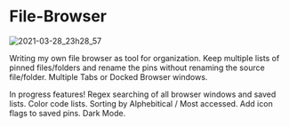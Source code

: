 # File-Browser
![2021-03-28_23h28_57](https://user-images.githubusercontent.com/6820590/112795566-8f720e00-901d-11eb-8e16-51634cfbabd6.png)

Writing my own file browser as tool for organization. 
Keep multiple lists of pinned files/folders and rename the pins without renaming the source file/folder.
Multiple Tabs or Docked Browser windows.  

In progress features!
Regex searching of all browser windows and saved lists.
Color code lists.
Sorting by Alphebitical / Most accessed.
Add icon flags to saved pins.
Dark Mode.
